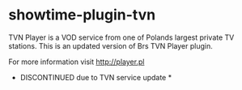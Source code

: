 # showtime-plugin-tvn

TVN Player is a VOD service from one of Polands largest private TV stations.
This is an updated version of Brs TVN Player plugin.

For more information visit http://player.pl


* DISCONTINUED due to TVN service update *
